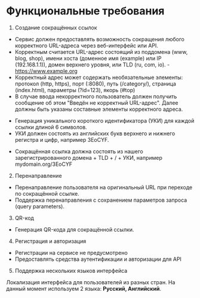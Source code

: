 # Функциональные требования

1. Создание сокращённых ссылок

* Сервис должен предоставлять возможность сокращения любого корректного URL-адреса через веб-интерфейс или API. 
* Корректным считается URL-адрес состоящий из поддомена (www, blog, shop), имени хоста (доменное имя (example) 
или IP (192.168.1.1)), домен верхнего уровня, или TLD (ru, com, io). - https://www.example.org
* Корректный адрес может содержать необязательные элементы: протокол (http, https), порт (:8080),
путь (/category/), страница (index.html), параметры (?id=123), якорь (#top)
* В случае ввода некорректного пользователь должен получить сообщение об этом "Введён не корректный URL-адрес". 
Далее должны быть указаны составные элементы корректного адреса.
  
+ Генерация уникального короткого идентификатора (УКИ) для каждой ссылки длиной 6 символов.
+ УКИ должен состоять из английских букв верхнего и нижнего регистра и цифр, например 3EoCYF.

* Сокращённая ссылка должна состоять из нашего зарегистрированного домена + TLD + / + УКИ, например mydomain.org/3EoCYF

2. Перенаправление

* Перенаправление пользователя на оригинальный URL при переходе по сокращённой ссылке.
* Поддержка перенаправления с сохранением параметров запроса (query parameters).

3. QR-код

* Генерация QR-кода для сокращённой ссылки.

4. Регистрация и авторизация

* Регистрации на сервисе не предусмотрено
* Предоставлять средства аутентификации и авторизации для API

5. Поддержка нескольких языков интерфейса

Локализация интерфейса для пользователей из разных стран. На данный момент используем 2 языка: **Русский, Английский**.